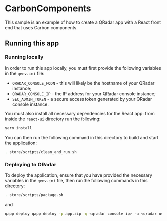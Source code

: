 # CarbonComponents

This sample is an example of how to create a QRadar app with a React front end that uses Carbon components.

## Running this app

### Running locally

In order to run this app locally, you must first provide the following variables in the `qenv.ini` file:
- `QRADAR_CONSOLE_FQDN` - this will likely be the hostname of your QRadar instance;
- `QRADAR_CONSOLE_IP` - the IP address for your QRadar console instance;
- `SEC_ADMIN_TOKEN` - a secure access token generated by your QRadar console instance.

You must also install all necessary dependencies for the React app: from inside the `react-ui` directory run the following:

```bash
yarn install
```

You can then run the following command in this directory to build and start the application:

```bash
. store/scripts/clean_and_run.sh
```

### Deploying to QRadar

To deploy the application, ensure that you have provided the necessary variables in the `qenv.ini` file, then run the following commands in this directory:

```bash
. store/scripts/package.sh
```
and

```bash
qapp deploy qapp deploy -p app.zip -q <qradar console ip> -u <qradar user>
```
